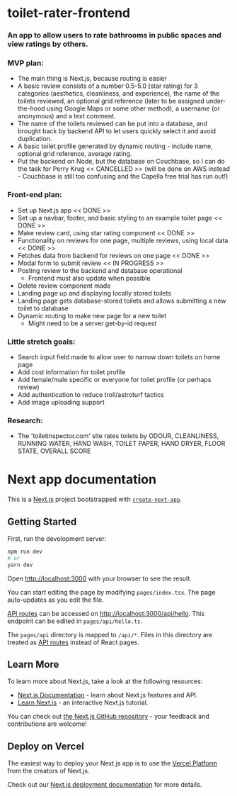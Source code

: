 # toilet-rater-frontend
### An app to allow users to rate bathrooms in public spaces and view ratings by others.

### MVP plan:
- The main thing is Next.js, because routing is easier
- A basic review consists of a number 0.5-5.0 (star rating) for 3 categories (aesthetics, cleanliness, and experience), the name of the toilets reviewed, an optional grid reference (later to be assigned under-the-hood using Google Maps or some other method), a username (or anonymous) and a text comment.
- The name of the toilets reviewed can be put into a database, and brought back by backend API to let users quickly select it and avoid duplication.
- A basic toilet profile generated by dynamic routing - include name, optional grid reference, average rating.
- Put the backend on Node, but the database on Couchbase, so I can do the task for Perry Krug << CANCELLED >> (will be done on AWS instead - Couchbase is still too confusing and the Capella free trial has run out!)

### Front-end plan:
- Set up Next.js app << DONE >>
- Set up a navbar, footer, and basic styling to an example toilet page << DONE >>
- Make review card, using star rating component << DONE >>
- Functionality on reviews for one page, multiple reviews, using local data << DONE >>
- Fetches data from backend for reviews on one page << DONE >>
- Modal form to submit review << IN PROGRESS >>
- Posting review to the backend and database operational
  - Frontend must also update when possible
- Delete review component made
- Landing page up and displaying locally stored toilets
- Landing page gets database-stored toilets and allows submitting a new toilet to database
- Dynamic routing to make new page for a new toilet
  - Might need to be a server get-by-id request

### Little stretch goals:
- Search input field made to allow user to narrow down toilets on home page
- Add cost information for toilet profile
- Add female/male specific or everyone for toilet profile (or perhaps review)
- Add authentication to reduce troll/astroturf tactics
- Add image uploading support

### Research:
- The 'toiletinspector.com' site rates toilets by ODOUR, CLEANLINESS, RUNNING WATER, HAND WASH, TOILET PAPER, HAND DRYER, FLOOR STATE, OVERALL SCORE


# Next app documentation

This is a [Next.js](https://nextjs.org/) project bootstrapped with [`create-next-app`](https://github.com/vercel/next.js/tree/canary/packages/create-next-app).

## Getting Started

First, run the development server:

```bash
npm run dev
# or
yarn dev
```

Open [http://localhost:3000](http://localhost:3000) with your browser to see the result.

You can start editing the page by modifying `pages/index.tsx`. The page auto-updates as you edit the file.

[API routes](https://nextjs.org/docs/api-routes/introduction) can be accessed on [http://localhost:3000/api/hello](http://localhost:3000/api/hello). This endpoint can be edited in `pages/api/hello.ts`.

The `pages/api` directory is mapped to `/api/*`. Files in this directory are treated as [API routes](https://nextjs.org/docs/api-routes/introduction) instead of React pages.

## Learn More

To learn more about Next.js, take a look at the following resources:

- [Next.js Documentation](https://nextjs.org/docs) - learn about Next.js features and API.
- [Learn Next.js](https://nextjs.org/learn) - an interactive Next.js tutorial.

You can check out [the Next.js GitHub repository](https://github.com/vercel/next.js/) - your feedback and contributions are welcome!

## Deploy on Vercel

The easiest way to deploy your Next.js app is to use the [Vercel Platform](https://vercel.com/new?utm_medium=default-template&filter=next.js&utm_source=create-next-app&utm_campaign=create-next-app-readme) from the creators of Next.js.

Check out our [Next.js deployment documentation](https://nextjs.org/docs/deployment) for more details.
